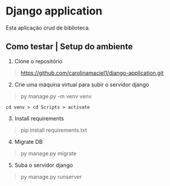 # Django application
Esta aplicação crud de biblioteca.

## Como testar | Setup do ambiente 
1. Clone o repositório 

> https://github.com/carolinamaciel1/django-application.git

2. Crie uma máquina virtual para subir o servidor django 

> py manage.py -m venv venv 

`cd venv > cd Scripts > activate `

3. Install requirements

> pip install requirements.txt

4. Migrate DB
> py manage.py migrate

5. Suba o servidor django
> py manage.py runserver 
